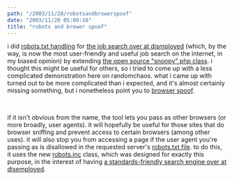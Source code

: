 ```yaml
---
path: "/2003/11/20/robotsandbrowerspoof" 
date: "2003/11/20 05:00:16" 
title: "robots and brower spoof" 
---
```

<p>i did <a href="http://weblog.randomchaos.com/index.php?date=2003-10-26&amp;title=parsing+robots.txt+in+PHP">robots.txt handling</a> for <a href="http://www.disemployed.com/search.php">the job search over at dismployed</a> (which, by the way, is now the most user-friendly and useful job search on the internet, in my biased opinion) by extending <a href="http://sourceforge.net/projects/snoopy/">the open source "snoopy" php class</a>. i thought this might be useful for others, so i tried to come up with a less complicated demonstration here on randomchaos. what i came up with turned out to be more complicated than i expected, and it's almost certainly missing something, but i nonetheless point you to <a href="http://www.randomchaos.com/geek/browserspoof/">browser spoof</a>.</p><br><p>if it isn't obvious from the name, the tool lets you pass as other browsers (or more broadly, user agents). it will hopefully be useful for those sites that do browser sniffing and prevent access to certain browsers (among other uses). it will also stop you from accessing a page if the user agent you're passing as is disallowed in the requested server's <a href="http://www.robotstxt.org/">robots.txt file</a>. to do this, it uses the new <a href="http://www.randomchaos.com/source.php?source=http%3A%2F%2Fwww.randomchaos.com%2Fgeek%2Frobots.inc">robots.inc</a> class, which was designed for exactly this purpose, in the interest of having <a href="http://www.disemployed.com/search.php">a standards-friendly search engine over at disemployed</a>.</p>